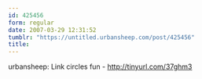 ```yaml
---
id: 425456
form: regular
date: 2007-03-29 12:31:52
tumblr: "https://untitled.urbansheep.com/post/425456"
title:
---
```


<p>urbansheep: Link circles fun - <a href="http://tinyurl.com/37ghm3">http://tinyurl.com/37ghm3</a></p>

